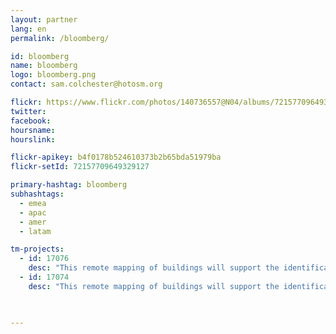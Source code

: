 ```yaml
---
layout: partner
lang: en
permalink: /bloomberg/

id: bloomberg
name: bloomberg
logo: bloomberg.png
contact: sam.colchester@hotosm.org

flickr: https://www.flickr.com/photos/140736557@N04/albums/72157709649329127
twitter: 
facebook: 
hoursname:
hourslink:

flickr-apikey: b4f0178b524610373b2b65bda51979ba
flickr-setId: 72157709649329127

primary-hashtag: bloomberg
subhashtags:
  - emea
  - apac
  - amer
  - latam

tm-projects:
  - id: 17076
    desc: "This remote mapping of buildings will support the identification and characterization of settlements, as well as the implementation of planned activities and largely the generation of data for humanitarian activities."
  - id: 17074
    desc: "This remote mapping of buildings will support the identification and characterization of settlements, as well as the implementation of planned activities and largely the generation of data for humanitarian activities."
    


---
```

